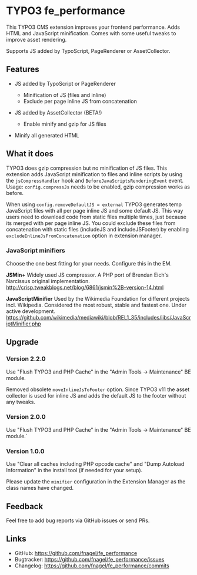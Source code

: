 # TYPO3 fe_performance

This TYPO3 CMS extension improves your frontend performance.
Adds HTML and JavaScript minification.
Comes with some useful tweaks to improve asset rendering.

Supports JS added by TypoScript, PageRenderer or AssetCollector.


## Features

* JS added by TypoScript or PageRenderer
  * Minification of JS (files and inline)
  * Exclude per page inline JS from concatenation

* JS added by AssetCollector (BETA!)
  * Enable minify and gzip for JS files

* Minify all generated HTML


## What it does

TYPO3 does gzip compression but no minification of JS files. This extension adds
JavaScript minification to files and inline scripts by using the
`jsCompressHandler` hook and `BeforeJavaScriptsRenderingEvent` event.
Usage: `config.compressJs` needs to be enabled, gzip compression works as before.

When using `config.removeDefaultJS = external` TYPO3 generates temp JavaScript
files with all per page inline JS and some default JS. This way users need to
download code from static files multiple times, just because its merged with per
page inline JS. You could exclude these files from concatenation with static
files (includeJS and includeJSFooter) by enabling `excludeInlineJsFromConcatenation`
option in extension manager.


### JavaScript minifiers

Choose the one best fitting for your needs. Configure this in the EM.


**JSMin+**
Widely used JS compressor. A PHP port of Brendan Eich's Narcissus original implementation.
http://crisp.tweakblogs.net/blog/6861/jsmin%2B-version-14.html

**JavaScriptMinifier**
Used by the Wikimedia Foundation for different projects incl. Wikipedia.
Considered the most robust, stable and fastest one. Under active development.
https://github.com/wikimedia/mediawiki/blob/REL1_35/includes/libs/JavaScriptMinifier.php


## Upgrade


### Version 2.2.0

Use "Flush TYPO3 and PHP Cache" in the "Admin Tools -> Maintenance" BE module.

Removed obsolete `moveInlineJsToFooter` option. Since TYPO3 v11 the asset collector is used
for inline JS and adds the default JS to the footer without any tweaks.


### Version 2.0.0

Use "Flush TYPO3 and PHP Cache" in the "Admin Tools -> Maintenance" BE module.`


### Version 1.0.0

Use "Clear all caches including PHP opcode cache" and "Dump Autoload Information"
in the install tool (if needed for your setup).

Please update the `minifier` configuration in the Extension Manager as the class names have changed.


## Feedback

Feel free to add bug reports via GitHub issues or send PRs.


## Links

* GitHub:		https://github.com/fnagel/fe_performance
* Bugtracker:	https://github.com/fnagel/fe_performance/issues
* Changelog:	https://github.com/fnagel/fe_performance/commits
